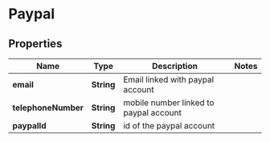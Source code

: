 

# Paypal


## Properties

| Name | Type | Description | Notes |
|------------ | ------------- | ------------- | -------------|
|**email** | **String** | Email linked with paypal account |  |
|**telephoneNumber** | **String** | mobile number linked to paypal account |  |
|**paypalId** | **String** | id of the paypal account |  |



